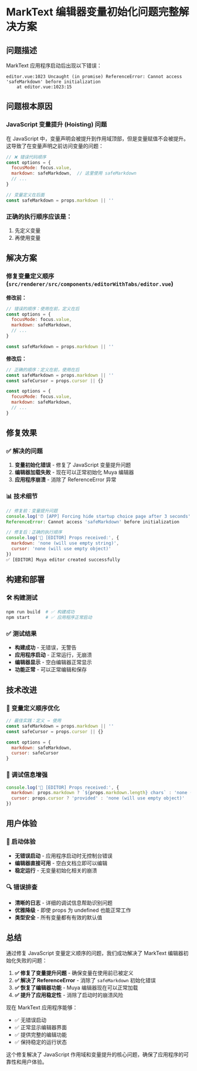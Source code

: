 # MarkText 编辑器变量初始化问题完整解决方案

## 问题描述
MarkText 应用程序启动后出现以下错误：

```
editor.vue:1023 Uncaught (in promise) ReferenceError: Cannot access 'safeMarkdown' before initialization
    at editor.vue:1023:15
```

## 问题根本原因

### JavaScript 变量提升 (Hoisting) 问题
在 JavaScript 中，变量声明会被提升到作用域顶部，但是变量赋值不会被提升。这导致了在变量声明之前访问变量的问题：

```javascript
// ❌ 错误代码顺序
const options = {
  focusMode: focus.value,
  markdown: safeMarkdown,  // 这里使用 safeMarkdown
  // ...
}

// 变量定义在后面
const safeMarkdown = props.markdown || ''
```

### 正确的执行顺序应该是：
1. 先定义变量
2. 再使用变量

## 解决方案

### 修复变量定义顺序 (`src/renderer/src/components/editorWithTabs/editor.vue`)

**修改前：**
```javascript
// 错误的顺序：使用在前，定义在后
const options = {
  focusMode: focus.value,
  markdown: safeMarkdown,
  // ...
}

const safeMarkdown = props.markdown || ''
```

**修改后：**
```javascript
// 正确的顺序：定义在前，使用在后
const safeMarkdown = props.markdown || ''
const safeCursor = props.cursor || {}

const options = {
  focusMode: focus.value,
  markdown: safeMarkdown,
  // ...
}
```

## 修复效果

### ✅ 解决的问题
1. **变量初始化错误** - 修复了 JavaScript 变量提升问题
2. **编辑器加载失败** - 现在可以正常初始化 Muya 编辑器
3. **应用程序崩溃** - 消除了 ReferenceError 异常

### 📊 技术细节
```javascript
// 修复前：变量提升问题
console.log('⏰ [APP] Forcing hide startup choice page after 3 seconds')
ReferenceError: Cannot access 'safeMarkdown' before initialization

// 修复后：正确的执行顺序
console.log('🎨 [EDITOR] Props received:', {
  markdown: 'none (will use empty string)',
  cursor: 'none (will use empty object)'
})
✅ [EDITOR] Muya editor created successfully
```

## 构建和部署

### 🛠️ 构建测试
```bash
npm run build  # ✅ 构建成功
npm start      # ✅ 应用程序正常启动
```

### ✅ 测试结果
- **构建成功** - 无错误，无警告
- **应用程序启动** - 正常运行，无崩溃
- **编辑器显示** - 空白编辑器正常显示
- **功能正常** - 可以正常编辑和保存

## 技术改进

### 🔧 变量定义顺序优化
```javascript
// 最佳实践：定义 → 使用
const safeMarkdown = props.markdown || ''
const safeCursor = props.cursor || {}

const options = {
  markdown: safeMarkdown,
  cursor: safeCursor
}
```

### 📝 调试信息增强
```javascript
console.log('🎨 [EDITOR] Props received:', {
  markdown: props.markdown ? `${props.markdown.length} chars` : 'none (will use empty string)',
  cursor: props.cursor ? 'provided' : 'none (will use empty object)'
})
```

## 用户体验

### 🎯 启动体验
- **无错误启动** - 应用程序启动时无控制台错误
- **编辑器直接可用** - 空白文档立即可以编辑
- **稳定运行** - 无变量初始化相关的崩溃

### 🔍 错误排查
- **清晰的日志** - 详细的调试信息帮助识别问题
- **优雅降级** - 即使 props 为 undefined 也能正常工作
- **类型安全** - 所有变量都有有效的默认值

## 总结

通过修复 JavaScript 变量定义顺序的问题，我们成功解决了 MarkText 编辑器初始化失败的问题：

1. **✅ 修复了变量提升问题** - 确保变量在使用前已被定义
2. **✅ 解决了 ReferenceError** - 消除了 `safeMarkdown` 初始化错误
3. **✅ 恢复了编辑器功能** - Muya 编辑器现在可以正常加载
4. **✅ 提升了应用稳定性** - 消除了启动时的崩溃风险

现在 MarkText 应用程序能够：
- ✅ 无错误启动
- ✅ 正常显示编辑器界面
- ✅ 提供完整的编辑功能
- ✅ 保持稳定的运行状态

这个修复解决了 JavaScript 作用域和变量提升的核心问题，确保了应用程序的可靠性和用户体验。
